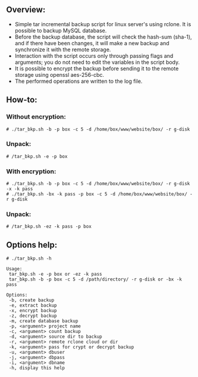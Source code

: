 ## Overview:
* Simple tar incremental backup script for linux server's using rclone. It is possible to backup MySQL database.
* Before the backup database, the script will check the hash-sum (sha-1), and if there have been changes, it will make a new backup and synchronize it with the remote storage.
* Interaction with the script occurs only through passing flags and arguments; you do not need to edit the variables in the script body.
* It is possible to encrypt the backup before sending it to the remote storage using openssl aes-256-cbc.
* The performed operations are written to the log file.

## How-to:
### Without encryption:
```
# ./tar_bkp.sh -b -p box -c 5 -d /home/box/www/website/box/ -r g-disk
```
### Unpack:
```
# /tar_bkp.sh -e -p box
```
### With encryption:
```
# ./tar_bkp.sh -b -p box -c 5 -d /home/box/www/website/box/ -r g-disk -x -k pass
# ./tar_bkp.sh -bx -k pass -p box -c 5 -d /home/box/www/website/box/ -r g-disk
```
### Unpack:
```
# /tar_bkp.sh -ez -k pass -p box 
```

## Options help:
```
# ./tar_bkp.sh -h

Usage:
 tar_bkp.sh -e -p box or -ez -k pass
 tar_bkp.sh -b -p box -c 5 -d /path/directory/ -r g-disk or -bx -k pass

Options:
 -b, create backup
 -e, extract backup
 -x, encrypt backup
 -z, decrypt backup
 -m, create database backup
 -p, <argument> project name
 -c, <argument> count backup
 -d, <argument> source dir to backup
 -r, <argument> remote rclone cloud or dir
 -k, <argument> pass for crypt or decrypt backup
 -u, <argument> dbuser
 -j, <argument> dbpass
 -i, <argument> dbname
 -h, display this help
 ```
